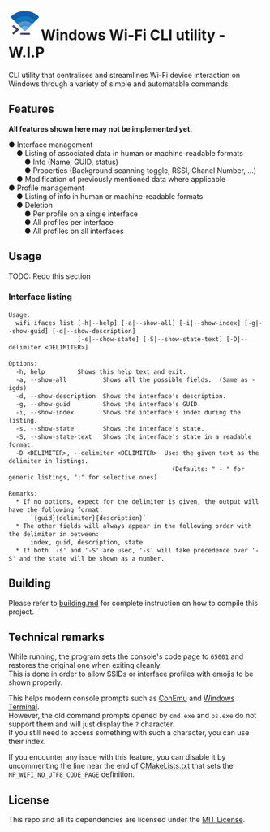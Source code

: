 <img src="rsc/icons/pngs/wifi-cli_64_lossy.png" align="left">

# Windows Wi-Fi CLI utility - **W.I.P**
CLI utility that centralises and streamlines Wi-Fi device interaction on Windows through a variety of simple and
automatable commands.

## Features
**All features shown here may not be implemented yet.**

● Interface management<br>
&nbsp;&nbsp;&nbsp;&nbsp;● Listing of associated data in human or machine-readable formats<br>
&nbsp;&nbsp;&nbsp;&nbsp;&nbsp;&nbsp;&nbsp;&nbsp;● Info (Name, GUID, status)<br>
&nbsp;&nbsp;&nbsp;&nbsp;&nbsp;&nbsp;&nbsp;&nbsp;● Properties (Background scanning toggle, RSSI, Chanel Number, ...)<br>
&nbsp;&nbsp;&nbsp;&nbsp;● Modification of previously mentioned data where applicable<br>
● Profile management<br>
&nbsp;&nbsp;&nbsp;&nbsp;● Listing of info in human or machine-readable formats<br>
&nbsp;&nbsp;&nbsp;&nbsp;● Deletion<br>
&nbsp;&nbsp;&nbsp;&nbsp;&nbsp;&nbsp;&nbsp;&nbsp;● Per profile on a single interface<br>
&nbsp;&nbsp;&nbsp;&nbsp;&nbsp;&nbsp;&nbsp;&nbsp;● All profiles per interface<br>
&nbsp;&nbsp;&nbsp;&nbsp;&nbsp;&nbsp;&nbsp;&nbsp;● All profiles on all interfaces

## Usage
TODO: Redo this section

### Interface listing
```
Usage:
  wifi ifaces list [-h|--help] [-a|--show-all] [-i|--show-index] [-g|--show-guid] [-d|--show-description]
                   [-s|--show-state] [-S|--show-state-text] [-D|--delimiter <DELIMITER>]

Options:
  -h, help         Shows this help text and exit.
  -a, --show-all          Shows all the possible fields.  (Same as -igds)
  -d, --show-description  Shows the interface's description.
  -g, --show-guid         Shows the interface's GUID.
  -i, --show-index        Shows the interface's index during the listing.
  -s, --show-state        Shows the interface's state.
  -S, --show-state-text   Shows the interface's state in a readable format.
  -D <DELIMITER>, --delimiter <DELIMITER>  Uses the given text as the delimiter in listings.
                                             (Defaults: " - " for generic listings, ";" for selective ones)

Remarks:
  * If no options, expect for the delimiter is given, the output will have the following format:
      `{guid}{delimiter}{description}`
  * The other fields will always appear in the following order with the delimiter in between:
      index, guid, description, state
  * If both '-s' and '-S' are used, '-s' will take precedence over '-S' and the state will be shown as a number.
```

## Building
Please refer to [building.md](building.md) for complete instruction on how to compile this project.

## Technical remarks
While running, the program sets the console's code page to `65001` and restores the original one when exiting cleanly.<br>
This is done in order to allow SSIDs or interface profiles with emojis to be shown properly.

This helps modern console prompts such as [ConEmu](https://conemu.github.io/) and [Windows Terminal](https://aka.ms/terminal).<br>
However, the old command prompts opened by `cmd.exe` and `ps.exe` do not support them and will just display the `?` character.<br>
If you still need to access something with such a character, you can use their index.

If you encounter any issue with this feature, you can disable it by uncommenting the line near the end of [CMakeLists.txt](CMakeLists.txt)
that sets the `NP_WIFI_NO_UTF8_CODE_PAGE` definition.

## License
This repo and all its dependencies are licensed under the [MIT License](LICENSE).
